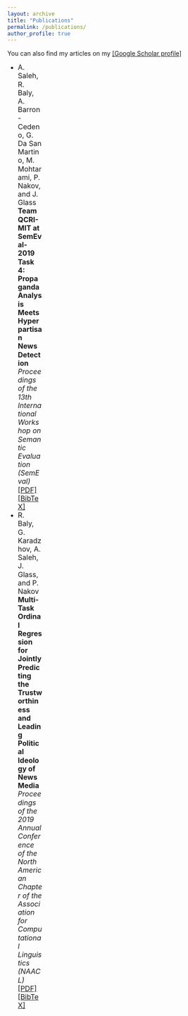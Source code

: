 ```yaml
---
layout: archive
title: "Publications"
permalink: /publications/
author_profile: true
---
```


<style>
@media screen and (min-width: 800px) {
  ul {margin-right: 425px;line-height: 1.2;}
}
</style>

You can also find my articles on my <a href="https://scholar.google.com/citations?user=XkEZl0gAAAAJ&hl=en">[Google Scholar profile]</a>

<ul>
<li ><font size="3"> A. Saleh, R. Baly, A. Barron-Cedeno, G. Da San Martino, M. Mohtarami, P. Nakov, and J. Glass</font>
  <br><font size="3"><b>Team QCRI-MIT at SemEval-2019 Task 4: Propaganda Analysis Meets Hyperpartisan News Detection</b></font><br>
<font size="3"><i>Proceedings of the 13th International Workshop on Semantic Evaluation (SemEval)</i>
  </font><br />
  <a href="https://arxiv.org/pdf/1904.03513.pdf"><font size="3">[PDF]</font></a> 
  <a href="http://arxiv.org/"><font size="3">[BibTeX]</font></a>
 
</li>

<li ><font size="3"> R. Baly, G. Karadzhov, A. Saleh, J. Glass, and P. Nakov</font>
  <br><font size="3"><b>Multi-Task Ordinal Regression for Jointly Predicting the Trustworthiness and Leading Political Ideology of News Media</b></font><br>
<font size="3"><i>Proceedings of the 2019 Annual Conference of the North American Chapter of the Association for Computational Linguistics (NAACL)</i>
  </font><br />
  <a href="https://arxiv.org/pdf/1904.00542.pdf"><font size="3">[PDF]</font></a> 
  <a href="http://arxiv.org/abs/"><font size="3">[BibTeX]</font></a>

</li>
</ul>

